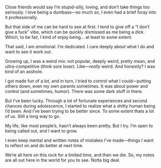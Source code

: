Close friends would say I’m stupid-silly, loving, and don’t take things too seriously. I love being a dumbass—so much so, I even had a brief foray into it professionally.
  
But that side of me can be hard to see at first. I tend to give off a “I don’t give a fuck” vibe, which can be quickly dismissed as me being a dick.  
Which, to be fair, I kind of enjoy being… at least to some extent.
  

That said, I am emotional. I’m dedicated. I care deeply about what I do and want to see it work out.

Growing up, I was a weird mix: not popular, deeply weird, pretty mean, and ultra-competitive (think sore loser). Like—_really_ weird. And honestly? I was kind of an asshole.
  
I got made fun of a lot, and in turn, I tried to control what I could—putting others down, even my own parents sometimes. It was about power and control (and sometimes, humor). There was some dark stuff in there.
  

But I’ve been lucky. Through a lot of fortunate experiences and second chances during adolescence, I started to realize what a shitty human being I’d been. And I’ve been trying to be better since. To some extent thats a lot of us. Still a long way to go.

  
My life, like most people’s, hasn’t always been pretty. But I try. I’m open to being called out, and I want to grow.

I even keep mental and written notes of mistakes I’ve made—things I want to reflect on and do better at next time.

  

We’re all here on this rock for a limited time, and then we die. So, my notes are all out here in the world for you to see. Notta big deal.